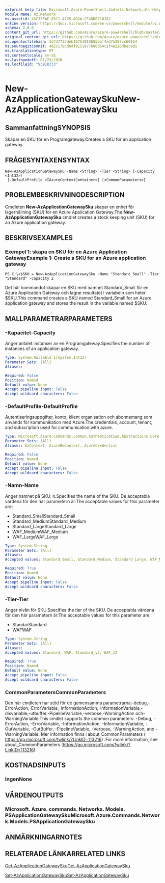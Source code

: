 ```yaml
---
external help file: Microsoft.Azure.PowerShell.Cmdlets.Network.dll-Help.xml
Module Name: Az.Network
ms.assetid: 48C33FAF-83C1-4725-AD2A-CF48D0718182
online version: https://docs.microsoft.com/en-us/powershell/module/az.network/new-azapplicationgatewaysku
schema: 2.0.0
content_git_url: https://github.com/Azure/azure-powershell/blob/master/src/Network/Network/help/New-AzApplicationGatewaySku.md
original_content_git_url: https://github.com/Azure/azure-powershell/blob/master/src/Network/Network/help/New-AzApplicationGatewaySku.md
ms.openlocfilehash: 1d737733deb167510196555af4ad7b357cc60154
ms.sourcegitcommit: 4d2c178cd6df9151877b08d54c1f4a228dbec9d1
ms.translationtype: MT
ms.contentlocale: sv-SE
ms.lasthandoff: 01/29/2020
ms.locfileid: "93918333"
---
```

# <span data-ttu-id="6f6b7-101">New-AzApplicationGatewaySku</span><span class="sxs-lookup"><span data-stu-id="6f6b7-101">New-AzApplicationGatewaySku</span></span>

## <span data-ttu-id="6f6b7-102">Sammanfattning</span><span class="sxs-lookup"><span data-stu-id="6f6b7-102">SYNOPSIS</span></span>
<span data-ttu-id="6f6b7-103">Skapar en SKU för en Programgateway.</span><span class="sxs-lookup"><span data-stu-id="6f6b7-103">Creates a SKU for an application gateway.</span></span>

## <span data-ttu-id="6f6b7-104">FRÅGESYNTAXEN</span><span class="sxs-lookup"><span data-stu-id="6f6b7-104">SYNTAX</span></span>

```
New-AzApplicationGatewaySku -Name <String> -Tier <String> [-Capacity <Int32>]
 [-DefaultProfile <IAzureContextContainer>] [<CommonParameters>]
```

## <span data-ttu-id="6f6b7-105">PROBLEMBESKRIVNING</span><span class="sxs-lookup"><span data-stu-id="6f6b7-105">DESCRIPTION</span></span>
<span data-ttu-id="6f6b7-106">Cmdleten **New-AzApplicationGatewaySku** skapar en enhet för lagerhållning (SKU) för en Azure Application Gateway.</span><span class="sxs-lookup"><span data-stu-id="6f6b7-106">The **New-AzApplicationGatewaySku** cmdlet creates a stock keeping unit (SKU) for an Azure application gateway.</span></span>

## <span data-ttu-id="6f6b7-107">BESKRIVS</span><span class="sxs-lookup"><span data-stu-id="6f6b7-107">EXAMPLES</span></span>

### <span data-ttu-id="6f6b7-108">Exempel 1: skapa en SKU för en Azure Application Gateway</span><span class="sxs-lookup"><span data-stu-id="6f6b7-108">Example 1: Create a SKU for an Azure application gateway</span></span>
```
PS C:\>$SKU = New-AzApplicationGatewaySku -Name "Standard_Small" -Tier "Standard" -Capacity 2
```

<span data-ttu-id="6f6b7-109">Det här kommandot skapar en SKU med namnet Standard_Small för en Azure Application Gateway och lagrar resultatet i variabeln som heter $SKU.</span><span class="sxs-lookup"><span data-stu-id="6f6b7-109">This command creates a SKU named Standard_Small for an Azure application gateway and stores the result in the variable named $SKU.</span></span>

## <span data-ttu-id="6f6b7-110">MALLPARAMETRAR</span><span class="sxs-lookup"><span data-stu-id="6f6b7-110">PARAMETERS</span></span>

### <span data-ttu-id="6f6b7-111">-Kapacitet</span><span class="sxs-lookup"><span data-stu-id="6f6b7-111">-Capacity</span></span>
<span data-ttu-id="6f6b7-112">Anger antalet instanser av en Programgateway.</span><span class="sxs-lookup"><span data-stu-id="6f6b7-112">Specifies the number of instances of an application gateway.</span></span>

```yaml
Type: System.Nullable`1[System.Int32]
Parameter Sets: (All)
Aliases:

Required: False
Position: Named
Default value: None
Accept pipeline input: False
Accept wildcard characters: False
```

### <span data-ttu-id="6f6b7-113">-DefaultProfile</span><span class="sxs-lookup"><span data-stu-id="6f6b7-113">-DefaultProfile</span></span>
<span data-ttu-id="6f6b7-114">Autentiseringsuppgifter, konto, klient organisation och abonnemang som används för kommunikation med Azure.</span><span class="sxs-lookup"><span data-stu-id="6f6b7-114">The credentials, account, tenant, and subscription used for communication with azure.</span></span>

```yaml
Type: Microsoft.Azure.Commands.Common.Authentication.Abstractions.Core.IAzureContextContainer
Parameter Sets: (All)
Aliases: AzContext, AzureRmContext, AzureCredential

Required: False
Position: Named
Default value: None
Accept pipeline input: False
Accept wildcard characters: False
```

### <span data-ttu-id="6f6b7-115">-Namn</span><span class="sxs-lookup"><span data-stu-id="6f6b7-115">-Name</span></span>
<span data-ttu-id="6f6b7-116">Anger namnet på SKU: n.</span><span class="sxs-lookup"><span data-stu-id="6f6b7-116">Specifies the name of the SKU.</span></span>
<span data-ttu-id="6f6b7-117">De acceptabla värdena för den här parametern är:</span><span class="sxs-lookup"><span data-stu-id="6f6b7-117">The acceptable values for this parameter are:</span></span>
- <span data-ttu-id="6f6b7-118">Standard_Small</span><span class="sxs-lookup"><span data-stu-id="6f6b7-118">Standard_Small</span></span>
- <span data-ttu-id="6f6b7-119">Standard_Medium</span><span class="sxs-lookup"><span data-stu-id="6f6b7-119">Standard_Medium</span></span>
- <span data-ttu-id="6f6b7-120">Standard_Large</span><span class="sxs-lookup"><span data-stu-id="6f6b7-120">Standard_Large</span></span>
- <span data-ttu-id="6f6b7-121">WAF_Medium</span><span class="sxs-lookup"><span data-stu-id="6f6b7-121">WAF_Medium</span></span>
- <span data-ttu-id="6f6b7-122">WAF_Large</span><span class="sxs-lookup"><span data-stu-id="6f6b7-122">WAF_Large</span></span>

```yaml
Type: System.String
Parameter Sets: (All)
Aliases:
Accepted values: Standard_Small, Standard_Medium, Standard_Large, WAF_Medium, WAF_Large, Standard_v2, WAF_v2

Required: True
Position: Named
Default value: None
Accept pipeline input: False
Accept wildcard characters: False
```

### <span data-ttu-id="6f6b7-123">-Tier</span><span class="sxs-lookup"><span data-stu-id="6f6b7-123">-Tier</span></span>
<span data-ttu-id="6f6b7-124">Anger nivån för SKU.</span><span class="sxs-lookup"><span data-stu-id="6f6b7-124">Specifies the tier of the SKU.</span></span>
<span data-ttu-id="6f6b7-125">De acceptabla värdena för den här parametern är:</span><span class="sxs-lookup"><span data-stu-id="6f6b7-125">The acceptable values for this parameter are:</span></span>
- <span data-ttu-id="6f6b7-126">Standar</span><span class="sxs-lookup"><span data-stu-id="6f6b7-126">Standard</span></span>
- <span data-ttu-id="6f6b7-127">WAF</span><span class="sxs-lookup"><span data-stu-id="6f6b7-127">WAF</span></span>

```yaml
Type: System.String
Parameter Sets: (All)
Aliases:
Accepted values: Standard, WAF, Standard_v2, WAF_v2

Required: True
Position: Named
Default value: None
Accept pipeline input: False
Accept wildcard characters: False
```

### <span data-ttu-id="6f6b7-128">CommonParameters</span><span class="sxs-lookup"><span data-stu-id="6f6b7-128">CommonParameters</span></span>
<span data-ttu-id="6f6b7-129">Den här cmdleten har stöd för de gemensamma parametrarna:-debug,-ErrorAction,-ErrorVariable,-InformationAction,-InformationVariable,-disvariable,-utbuffer,-PipelineVariable,-verbose,-WarningAction och-WarningVariable.</span><span class="sxs-lookup"><span data-stu-id="6f6b7-129">This cmdlet supports the common parameters: -Debug, -ErrorAction, -ErrorVariable, -InformationAction, -InformationVariable, -OutVariable, -OutBuffer, -PipelineVariable, -Verbose, -WarningAction, and -WarningVariable.</span></span> <span data-ttu-id="6f6b7-130">Mer information finns i about_CommonParameters ( https://go.microsoft.com/fwlink/?LinkID=113216) .</span><span class="sxs-lookup"><span data-stu-id="6f6b7-130">For more information, see about_CommonParameters (https://go.microsoft.com/fwlink/?LinkID=113216).</span></span>

## <span data-ttu-id="6f6b7-131">KOSTNADS</span><span class="sxs-lookup"><span data-stu-id="6f6b7-131">INPUTS</span></span>

### <span data-ttu-id="6f6b7-132">Ingen</span><span class="sxs-lookup"><span data-stu-id="6f6b7-132">None</span></span>

## <span data-ttu-id="6f6b7-133">VÄRDEN</span><span class="sxs-lookup"><span data-stu-id="6f6b7-133">OUTPUTS</span></span>

### <span data-ttu-id="6f6b7-134">Microsoft. Azure. commands. Networks. Models. PSApplicationGatewaySku</span><span class="sxs-lookup"><span data-stu-id="6f6b7-134">Microsoft.Azure.Commands.Network.Models.PSApplicationGatewaySku</span></span>

## <span data-ttu-id="6f6b7-135">ANMÄRKNINGAR</span><span class="sxs-lookup"><span data-stu-id="6f6b7-135">NOTES</span></span>

## <span data-ttu-id="6f6b7-136">RELATERADE LÄNKAR</span><span class="sxs-lookup"><span data-stu-id="6f6b7-136">RELATED LINKS</span></span>

[<span data-ttu-id="6f6b7-137">Get-AzApplicationGatewaySku</span><span class="sxs-lookup"><span data-stu-id="6f6b7-137">Get-AzApplicationGatewaySku</span></span>](./Get-AzApplicationGatewaySku.md)

[<span data-ttu-id="6f6b7-138">Set-AzApplicationGatewaySku</span><span class="sxs-lookup"><span data-stu-id="6f6b7-138">Set-AzApplicationGatewaySku</span></span>](./Set-AzApplicationGatewaySku.md)


